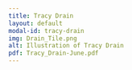 ```yaml
---
title: Tracy Drain
layout: default
modal-id: tracy-drain
img: Drain_Tile.png
alt: Illustration of Tracy Drain
pdf: Tracy_Drain-June.pdf
---
```


<!-- Write page content below this line -->
